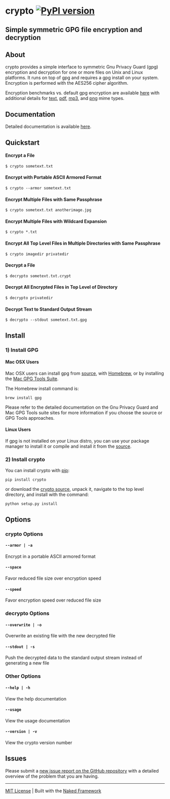 # crypto  [![PyPI version](https://badge.fury.io/py/crypto.png)](https://pypi.python.org/pypi/crypto)

## Simple symmetric GPG file encryption and decryption

## About
crypto provides a simple interface to symmetric Gnu Privacy Guard (gpg) encryption and decryption for one or more files on Unix and Linux platforms.  It runs on top of gpg and requires a gpg install on your system.  Encryption is performed with the AES256 cipher algorithm.

Encryption benchmarks vs. default gpg encryption are available [here](http://chrissimpkins.github.io/crypto/benchmarks.html) with additional details for [text](http://chrissimpkins.github.io/crypto/text-benchmarks.html), [pdf](http://chrissimpkins.github.io/crypto/pdf-benchmarks.html), [mp3](http://chrissimpkins.github.io/crypto/mp3-benchmarks.html), and [png](http://chrissimpkins.github.io/crypto/png-benchmarks.html) mime types.

## Documentation

Detailed documentation is available [here](http://chrissimpkins.github.io/crypto/index.html).

## Quickstart

#### Encrypt a File
```
$ crypto sometext.txt
```

#### Encrypt with Portable ASCII Armored Format
```
$ crypto --armor sometext.txt
```

#### Encrypt Multiple Files with Same Passphrase
```
$ crypto sometext.txt anotherimage.jpg
```

#### Encrypt Multiple Files with Wildcard Expansion
```
$ crypto *.txt
```

#### Encrypt All Top Level Files in Multiple Directories with Same Passphrase
```
$ crypto imagedir privatedir
```

#### Decrypt a File
```
$ decrypto sometext.txt.crypt
```

#### Decrypt All Encrypted Files in Top Level of Directory
```
$ decrypto privatedir
```

#### Decrypt Text to Standard Output Stream
```
$ decrypto --stdout sometext.txt.gpg
```


## Install

### 1) Install GPG

#### Mac OSX Users
Mac OSX users can install gpg from [source](https://www.gnupg.org/download/index.html), with [Homebrew](http://brew.sh/), or by installing the [Mac GPG Tools Suite](https://gpgtools.org/gpgsuite.html).

The Homebrew install command is:

```
brew install gpg
```

Please refer to the detailed documentation on the Gnu Privacy Guard and Mac GPG Tools suite sites for more information if you choose the source or GPG Tools approaches.

#### Linux Users
If gpg is not installed on your Linux distro, you can use your package manager to install it or compile and install it from the [source](https://www.gnupg.org/download/index.html).

### 2) Install crypto
You can install crypto with [pip](https://pypi.python.org/pypi/pip/):

```
pip install crypto
```

or download the [crypto source](https://github.com/chrissimpkins/crypto/archive/master.zip), unpack it, navigate to the top level directory, and install with the command:

```
python setup.py install
```

## Options

### crypto Options

#### `--armor | -a`

Encrypt in a portable ASCII armored format

#### `--space`

Favor reduced file size over encryption speed

#### `--speed`

Favor encryption speed over reduced file size

### decrypto Options

#### `--overwrite | -o`

Overwrite an existing file with the new decrypted file

#### `--stdout | -s`

Push the decrypted data to the standard output stream instead of generating a new file

### Other Options

#### `--help | -h`

View the help documentation

#### `--usage`

View the usage documentation

#### `--version | -v`

View the crypto version number


## Issues

Please submit a [new issue report on the GitHub repository](https://github.com/chrissimpkins/crypto/issueshttps://github.com/chrissimpkins/crypto/issues) with a detailed overview of the problem that you are having.

---
[MIT License](https://github.com/chrissimpkins/crypto/blob/master/docs/LICENSE) | Built with the [Naked Framework](https://pypi.python.org/pypi/Naked)
